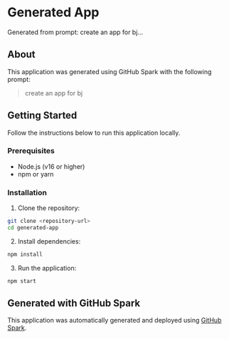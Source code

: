 # Generated App

Generated from prompt: create an app for bj...

## About

This application was generated using GitHub Spark with the following prompt:

> create an app for bj

## Getting Started

Follow the instructions below to run this application locally.

### Prerequisites

- Node.js (v16 or higher)
- npm or yarn

### Installation

1. Clone the repository:
```bash
git clone <repository-url>
cd generated-app
```

2. Install dependencies:
```bash
npm install
```

3. Run the application:
```bash
npm start
```

## Generated with GitHub Spark

This application was automatically generated and deployed using [GitHub Spark](https://github.com/spark).
